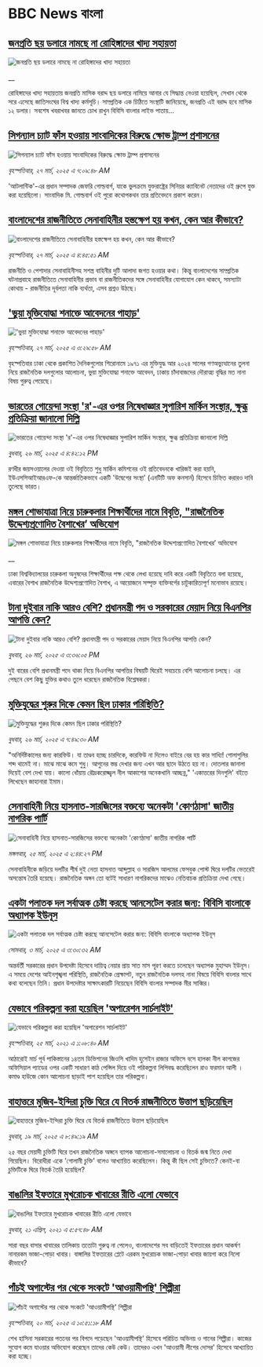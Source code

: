 # BBC News বাংলা## [জনপ্রতি ছয় ডলারে নামছে না রোহিঙ্গাদের খাদ্য সহায়তা](https://www.bbc.co.uk/bengali/live/c1mnd7g70lvt?at_campaign=githubrss)![জনপ্রতি ছয় ডলারে নামছে না রোহিঙ্গাদের খাদ্য সহায়তা](https://ichef.bbci.co.uk/ace/standard/240/cpsprodpb/2599/live/f814eb10-0b13-11f0-88b7-5556e7b55c5e.jpg)__রোহিঙ্গাদের খাদ্য সহায়তায় জনপ্রতি মাসিক বরাদ্দ ছয় ডলারে নামিয়ে আনার যে সিদ্ধান্ত নেওয়া হয়েছিল, সেখান থেকে সরে এসেছে জাতিসংঘের বিশ্ব খাদ্য কর্মসূচি। সাম্প্রতিক এক চিঠিতে সংস্থাটি জানিয়েছে, জনপ্রতি এই বরাদ্দ হবে মাসিক ১২ ডলার। সবশেষ খবরাখবর জানতে চোখ রাখুন বিবিসি বাংলার লাইভ পাতায়...## [সিগন্যাল চ্যাট ফাঁস হওয়ায় সাংবাদিকের বিরুদ্ধে ক্ষোভ ট্রাম্প প্রশাসনের ](https://www.bbc.com/bengali/articles/cgm13zxeerko?at_campaign=githubrss)![সিগন্যাল চ্যাট ফাঁস হওয়ায় সাংবাদিকের বিরুদ্ধে ক্ষোভ ট্রাম্প প্রশাসনের ](https://ichef.bbci.co.uk/ace/standard/240/cpsprodpb/d927/live/62d54030-0ab0-11f0-88b7-5556e7b55c5e.jpg)_বৃহস্পতিবার, ২৭ মার্চ, ২০২৫ এ ৭:০৯:৪৮ AM_'আটলান্টিক'-এর প্রধান সম্পাদক জেফরি গোল্ডবার্গ, যাকে ভুলক্রমে যুক্তরাষ্ট্রের সিনিয়র ক্যাবিনেট নেতাদের ওই গ্রুপে যুক্ত করা হয়েছিলো। সাংবাদিক মি. গোল্ডবার্গ ওই পুরো কথোপকথন তার প্রতিবেদনে  প্রকাশ করেন।## [বাংলাদেশের রাজনীতিতে সেনাবাহিনীর হস্তক্ষেপ হয় কখন, কেন আর কীভাবে?](https://www.bbc.com/bengali/articles/cx208wg3n1jo?at_campaign=githubrss)![বাংলাদেশের রাজনীতিতে সেনাবাহিনীর হস্তক্ষেপ হয় কখন, কেন আর কীভাবে?](https://ichef.bbci.co.uk/ace/standard/240/cpsprodpb/895e/live/026a0af0-0a79-11f0-88b7-5556e7b55c5e.jpg)_বৃহস্পতিবার, ২৭ মার্চ, ২০২৫ এ ৪:৪৫:৫১ AM_রাজনীতি ও পেশাদার সেনাবাহিনীসহ সশস্ত্র বাহিনীর দুটি আলাদা জগত হওয়ার কথা। কিন্তু বাংলাদেশের সাম্প্রতিক ঘটনাপ্রবাহে রাজনীতিতে সেনাবাহিনীর প্রভাব বা রাজনীতিকদের সঙ্গে সেনাবাহিনীর যোগাযোগ কেন থাকবে, সমস্যাটা কোথায় - রাজনীতির দূর্বলতা নাকি ব্যর্থতা, এসব প্রশ্নও উঠছে।## ['ভুয়া মুক্তিযোদ্ধা শনাক্তে আবেদনের পাহাড়'](https://www.bbc.com/bengali/articles/c62kpnepzgzo?at_campaign=githubrss)!['ভুয়া মুক্তিযোদ্ধা শনাক্তে আবেদনের পাহাড়'](https://ichef.bbci.co.uk/ace/standard/240/cpsprodpb/80f8/live/db86e8b0-0ab7-11f0-9862-a9a842fe5e0b.jpg)_বৃহস্পতিবার, ২৭ মার্চ, ২০২৫ এ ৩:২৯:৫৮ AM_বৃহস্পতিবার ঢাকা থেকে প্রকাশিত দৈনিকগুলোর শিরোনামে ১৯৭১ এর মুক্তিযুদ্ধ আর ২০২৪ সালের গণঅভ্যুত্থানের তুলনা নিয়ে রাজনৈতিক দলগুলোর আলোচনা, ভুয়া মুক্তিযোদ্ধা শনাক্তে আবেদন, ঢাকায় চাঁদাবাজদের দৌরাত্ম্য বৃদ্ধির মত নানা বিষয় গুরুত্ব পেয়েছে।## [ভারতের গোয়েন্দা সংস্থা 'র'-এর ওপর নিষেধাজ্ঞার সুপারিশ মার্কিন সংস্থার, ক্ষুব্ধ প্রতিক্রিয়া জানালো দিল্লি](https://www.bbc.com/bengali/articles/clyrmr2l51zo?at_campaign=githubrss)![ভারতের গোয়েন্দা সংস্থা 'র'-এর ওপর নিষেধাজ্ঞার সুপারিশ মার্কিন সংস্থার, ক্ষুব্ধ প্রতিক্রিয়া জানালো দিল্লি](https://ichef.bbci.co.uk/ace/standard/240/cpsprodpb/6a11/live/93702f70-0a5b-11f0-88b7-5556e7b55c5e.jpg)_বুধবার, ২৬ মার্চ, ২০২৫ এ ৪:৪২:১২ PM_রণধীর জয়সওয়ালের দেওয়া ওই বিবৃতিতে শুধু মার্কিন কমিশনের ওই প্রতিবেদনকে খারিজই করা হয়নি, ইউএসসিআইআরএফ-কে আন্তর্জাতিকভাবে একটি 'উদ্বেগের সংস্থা' (এনটিটি অফ কনসার্ন) হিসেবে চিহ্নিত করারও দাবি তুলেছে ভারত।## [মঙ্গল শোভাযাত্রা নিয়ে চারুকলার শিক্ষার্থীদের নামে বিবৃতি, "রাজনৈতিক উদ্দেশ্যপ্রণোদিত বৈশাখের’ অভিযোগ](https://www.bbc.co.uk/bengali/live/c5y0ny57x52t?at_campaign=githubrss)![মঙ্গল শোভাযাত্রা নিয়ে চারুকলার শিক্ষার্থীদের নামে বিবৃতি, "রাজনৈতিক উদ্দেশ্যপ্রণোদিত বৈশাখের’ অভিযোগ](https://ichef.bbci.co.uk/ace/standard/240/cpsprodpb/2aa4/live/655f8cd0-0a69-11f0-97d3-37df2b293ed1.jpg)__ঢাকা বিশ্ববিদ্যালয়ের চারুকলা অনুষদের শিক্ষার্থীদের পক্ষ থেকে লেখা হয়েছে দাবি করে একটি বিবৃতিতে বলা হয়েছে, এবারের বৈশাখ রাজনৈতিক উদ্দেশ্যপ্রণোদিত বৈশাখ, এ আয়োজনে সম্পৃক্ত ব্যক্তিবর্গের চাটুকারিতাপূর্ণ মনোভাব রয়েছে।## [টানা দুইবার নাকি আরও বেশি? প্রধানমন্ত্রী পদ ও সরকারের মেয়াদ নিয়ে বিএনপির আপত্তি কেন?](https://www.bbc.com/bengali/articles/c3rngl2e7wpo?at_campaign=githubrss)![টানা দুইবার নাকি আরও বেশি? প্রধানমন্ত্রী পদ ও সরকারের মেয়াদ নিয়ে বিএনপির আপত্তি কেন?](https://ichef.bbci.co.uk/ace/standard/240/cpsprodpb/d30a/live/0d785a50-0a2e-11f0-94d4-6f954f5dcfa3.jpg)_বুধবার, ২৬ মার্চ, ২০২৫ এ ৩:৩৬:০৫ PM_দুই বারের বেশি প্রধানমন্ত্রী পদে থাকা নিয়ে বিএনপির আপত্তির বিষয়টি ঘিরেই সবচেয়ে বেশি আলোচনা চলছে। এর পেছনে বেশ কিছু যুক্তির কথাও তুলে ধরেছেন রাজনৈতিক বিশ্লেষকরা।## [মুক্তিযুদ্ধের শুরুর দিকে কেমন ছিল ঢাকার পরিস্থিতি?](https://www.bbc.com/bengali/articles/cpq2g0gryg5o?at_campaign=githubrss)![মুক্তিযুদ্ধের শুরুর দিকে কেমন ছিল ঢাকার পরিস্থিতি?](https://ichef.bbci.co.uk/ace/standard/240/cpsprodpb/4dc3/live/c635d3a0-0a16-11f0-94d4-6f954f5dcfa3.jpg)_বুধবার, ২৬ মার্চ, ২০২৫ এ ৭:৪৯:৩০ AM_"অনির্দিষ্টকালের জন্য কারফিউ। যা তাণ্ডব হচ্ছে চারদিকে, কারফিউ না দিলেও বাইরে বের হয় কার সাধ্যি! গোলাগুলির শব্দ থামেই না। মাঝে মাঝে কমে শুধু। আগুনের স্তম্ভ দেখার জন্য এখন আর ছাদে উঠতে হয় না। দোতলার জানালা দিয়েই বেশ দেখা যায়। কালো ধোঁয়ায় রৌদ্রকরোজ্জ্বল নীল আকাশের অনেকখানি আচ্ছন্ন," 'একাত্তরের দিনগুলি' বইতে লিখেছেন জাহানারা ইমাম।## [সেনাবাহিনী নিয়ে হাসনাত-সারজিসের বক্তব্যে অনেকটা 'কোণঠাসা'  জাতীয় নাগরিক পার্টি](https://www.bbc.com/bengali/articles/cn89w1zlv06o?at_campaign=githubrss)![সেনাবাহিনী নিয়ে হাসনাত-সারজিসের বক্তব্যে অনেকটা 'কোণঠাসা'  জাতীয় নাগরিক পার্টি](https://ichef.bbci.co.uk/ace/standard/240/cpsprodpb/52ae/live/df038240-0978-11f0-97d3-37df2b293ed1.jpg)_মঙ্গলবার, ২৫ মার্চ, ২০২৫ এ ২:৪৪:২৭ PM_সেনাবাহিনীকে জড়িয়ে দলটির শীর্ষ দুই নেতা হাসনাত আব্দুল্লাহ ও সারজিস আলমের ফেসবুক পোস্ট ঘিরে দলটির ভেতরেই অসন্তোষ তৈরি হয়েছে। রাজনৈতিক অঙ্গন তো বটেই সাধারণ নাগরিকদের মাঝেও নেতিবাচক প্রতিক্রিয়া দেখা গেছে।## [একটা পলাতক দল সর্বাত্মক চেষ্টা করছে আনসেটেল করার জন্য:  বিবিসি বাংলাকে অধ্যাপক ইউনূস ](https://www.bbc.com/bengali/articles/cn4yy9gr8dlo?at_campaign=githubrss)![একটা পলাতক দল সর্বাত্মক চেষ্টা করছে আনসেটেল করার জন্য:  বিবিসি বাংলাকে অধ্যাপক ইউনূস ](https://ichef.bbci.co.uk/ace/standard/240/cpsprodpb/62c1/live/00c95a20-f5bb-11ef-896e-d7e7fb1719a4.jpg)_সোমবার, ৩ মার্চ, ২০২৫ এ ৩:৩০:৩২ AM_অন্তর্বর্তী সরকারের প্রধান উপদেষ্টা হিসেবে দায়িত্ব নেয়ার প্রায় সাত মাস পূরণ করতে চলেছেন অধ্যাপক মুহাম্মদ ইউনূস। এ সময়ে দেশের আইনশৃঙ্খলা পরিস্থিতি, রাজনৈতিক প্রেক্ষাপট, নতুন রাজনৈতিক দলসহ নানা বিষয়ে বিবিসি বাংলার সাথে কথা বলেছেন তিনি। প্রধান উপদেষ্টার সাক্ষাৎকারটি নিয়েছেন বিবিসি বাংলার সম্পাদক মীর সাব্বির।## [যেভাবে পরিকল্পনা করা হয়েছিল 'অপারেশন সার্চলাইট'](https://www.bbc.com/bengali/news-56501365?at_campaign=githubrss)![যেভাবে পরিকল্পনা করা হয়েছিল 'অপারেশন সার্চলাইট'](https://ichef.bbci.co.uk/ace/standard/240/cpsprodpb/12D66/production/_117685177_be6d6312-5c46-4573-9b44-6a82d4af1781.jpg)_বৃহস্পতিবার, ২৫ মার্চ, ২০২১ এ ১:০৮:৪০ AM_আঠারোই মার্চ পূর্ব পাকিস্তানের ১৪তম ডিভিশনের জিওসি খাদিম হুসেইন রাজার অফিসে বসে হালকা নীল কাগজের অফিসিয়াল প্যাডের ওপর একটি সাধারণ কাঠ পেন্সিল দিয়ে ওই পরিকল্পনা লিপিবদ্ধ করেছিলেন রাও ফরমান আলী । কমাণ্ড হাউজে কোন আলোচনা ছাড়াই পাশ হয়েছিল তার পরিকল্পনা।## [বাহাত্তরে মুজিব-ইন্দিরা চুক্তি ঘিরে যে বিতর্ক রাজনীতিতে উত্তাপ ছড়িয়েছিল](https://www.bbc.com/bengali/articles/c3e420ew22go?at_campaign=githubrss)![বাহাত্তরে মুজিব-ইন্দিরা চুক্তি ঘিরে যে বিতর্ক রাজনীতিতে উত্তাপ ছড়িয়েছিল](https://ichef.bbci.co.uk/ace/standard/240/cpsprodpb/4125/live/e9aa6f00-0424-11f0-97d3-37df2b293ed1.jpg)_বুধবার, ১৯ মার্চ, ২০২৫ এ ৮:৪৯:১৯ AM_২৫ বছর মেয়াদী চুক্তিটি ঘিরে তখন রাজনৈতিক অঙ্গনে ব্যাপক আলোচনা-সমালোচনা ও বিতর্ক জন্ম নিতে দেখা গিয়েছিল। বিরোধীরা একে 'গোলামী চুক্তি' বলেও আখ্যায়িত করেছিলেন। কিন্তু কী ছিল সেই চুক্তিতে? কেনই-বা চুক্তিটিকে ঘিরে বিতর্ক তৈরি হয়েছিল?## [বাঙালির ইফতারে মুখরোচক খাবারের রীতি এলো যেভাবে](https://www.bbc.com/bengali/news-56822659?at_campaign=githubrss)![বাঙালির ইফতারে মুখরোচক খাবারের রীতি এলো যেভাবে](https://ichef.bbci.co.uk/ace/standard/240/cpsprodpb/AA0D/production/_118133534_69c69df9-e435-4cf0-b789-56a71b93ded3.jpg)_বুধবার, ২১ এপ্রিল, ২০২১ এ ৫:৫৭:৪৮ AM_সারা বছর বাসার খাবারের তালিকায় ততোটা গুরুত্ব না পেলেও, বাংলাদেশের সব বাড়িতেই ইফতারের প্রধান আকর্ষণ নানারকম ভাজা-পোড়া খাবার। বাঙ্গালির ইফতারের প্লেটে এরকম মুখরোচক ভাজা-পোড়া খাবার জায়গা করে নিলো কীভাবে?## [পাঁচই অগাস্টের পর থেকে সংকটে 'আওয়ামীপন্থি' শিল্পীরা](https://www.bbc.com/bengali/articles/cvg51zp4p0do?at_campaign=githubrss)![পাঁচই অগাস্টের পর থেকে সংকটে 'আওয়ামীপন্থি' শিল্পীরা](https://ichef.bbci.co.uk/ace/standard/240/cpsprodpb/a65c/live/a91d5de0-040f-11f0-9a14-55d29bbe2f11.jpg)_বৃহস্পতিবার, ২০ মার্চ, ২০২৫ এ ১০:৫১:১৮ AM_শেখ হাসিনা সরকারের পতনের পর বিপদে পড়েছেন 'আওয়ামীপন্থি' হিসেবে পরিচিত অভিনয় ও গানের শিল্পীরা। কাজের সুযোগ কমে যাওয়ার অভিযোগ করেছেন তাদের কেউ কেউ। তাদেরও এখন 'আওয়ামী লীগের দোসর' হিসেবে আখ্যায়িত করা হচ্ছে।